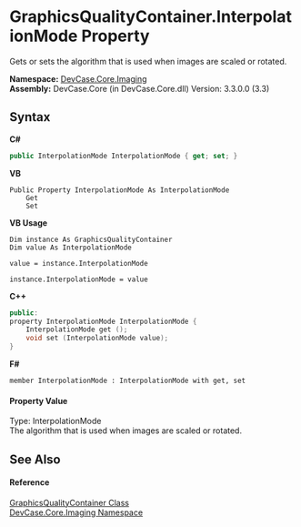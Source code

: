 # GraphicsQualityContainer.InterpolationMode Property 
 

Gets or sets the algorithm that is used when images are scaled or rotated.

**Namespace:**&nbsp;<a href="N_DevCase_Core_Imaging">DevCase.Core.Imaging</a><br />**Assembly:**&nbsp;DevCase.Core (in DevCase.Core.dll) Version: 3.3.0.0 (3.3)

## Syntax

**C#**<br />
``` C#
public InterpolationMode InterpolationMode { get; set; }
```

**VB**<br />
``` VB
Public Property InterpolationMode As InterpolationMode
	Get
	Set
```

**VB Usage**<br />
``` VB Usage
Dim instance As GraphicsQualityContainer
Dim value As InterpolationMode

value = instance.InterpolationMode

instance.InterpolationMode = value
```

**C++**<br />
``` C++
public:
property InterpolationMode InterpolationMode {
	InterpolationMode get ();
	void set (InterpolationMode value);
}
```

**F#**<br />
``` F#
member InterpolationMode : InterpolationMode with get, set

```


#### Property Value
Type: InterpolationMode<br />The algorithm that is used when images are scaled or rotated.

## See Also


#### Reference
<a href="T_DevCase_Core_Imaging_GraphicsQualityContainer">GraphicsQualityContainer Class</a><br /><a href="N_DevCase_Core_Imaging">DevCase.Core.Imaging Namespace</a><br />